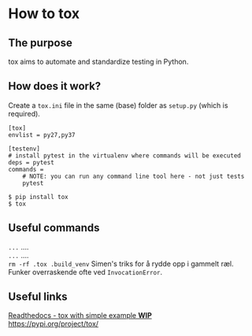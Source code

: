 # How to tox

## The purpose
tox aims to automate and standardize testing in Python. 

## How does it work?
Create a `tox.ini` file in the same (base) folder as `setup.py` (which is required).

```
[tox]
envlist = py27,py37

[testenv]
# install pytest in the virtualenv where commands will be executed
deps = pytest
commands =
    # NOTE: you can run any command line tool here - not just tests
    pytest
```

`$ pip install tox`<br/>
`$ tox`

## Useful commands
`...`  .... <br/>
`...`  .... <br/>
`rm -rf .tox .build_venv` Simen's triks for å rydde opp i gammelt ræl. Funker overraskende ofte ved `InvocationError`.<br />


## Useful links
[Readthedocs - tox with simple example **WIP**](https://tox.readthedocs.io/en/latest/)<br/>
https://pypi.org/project/tox/<br/>


